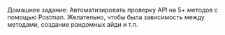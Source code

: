 Домашнее задание: 
Автоматизировать проверку API на 5+ методов c помощью Postman.
Желательно, чтобы была зависимость между методами, создание рандомных айди и т.п.
